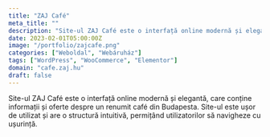 ```yaml
---
title: "ZAJ Café"
meta_title: ""
description: "Site-ul ZAJ Café este o interfață online modernă și elegantă"
date: 2023-02-01T05:00:00Z
image: "/portfolio/zajcafe.png"
categories: ["Weboldal", "Webáruház"]
tags: ["WordPress", "WooCommerce", "Elementor"]
domain: "cafe.zaj.hu"
draft: false
---
```


Site-ul ZAJ Café este o interfață online modernă și elegantă, care conține informații și oferte despre un renumit café din Budapesta. Site-ul este ușor de utilizat și are o structură intuitivă, permițând utilizatorilor să navigheze cu ușurință.
